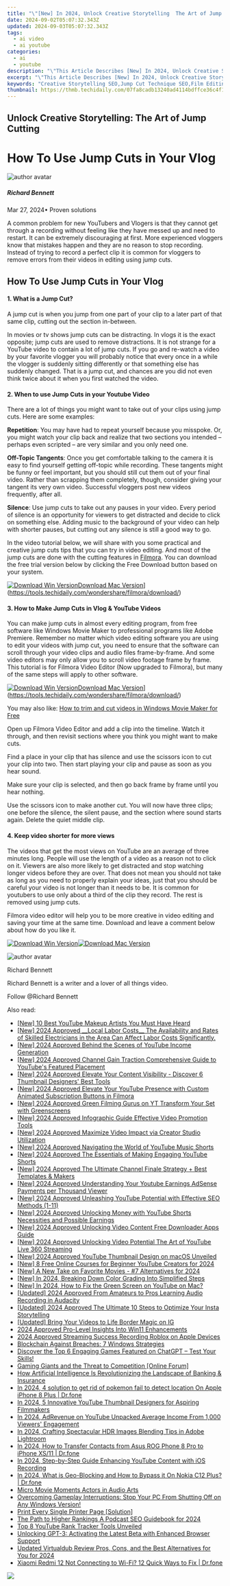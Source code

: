 ```yaml
---
title: "\"[New] In 2024, Unlock Creative Storytelling  The Art of Jump Cutting\""
date: 2024-09-02T05:07:32.343Z
updated: 2024-09-03T05:07:32.343Z
tags:
  - ai video
  - ai youtube
categories:
  - ai
  - youtube
description: "\"This Article Describes [New] In 2024, Unlock Creative Storytelling: The Art of Jump Cutting\""
excerpt: "\"This Article Describes [New] In 2024, Unlock Creative Storytelling: The Art of Jump Cutting\""
keywords: "Creative Storytelling SEO,Jump Cut Technique SEO,Film Editing SEO Skills,Narrative Pacing SEO,Visual Editing Strategies,Transition Articulation SEO,Creative Editing Tactics"
thumbnail: https://thmb.techidaily.com/07fa8cadb13240ad4114bdffce36c4f17cee86cd9ffa9ec58a8ecda669ea9207.jpg
---
```


## Unlock Creative Storytelling: The Art of Jump Cutting

# How To Use Jump Cuts in Your Vlog

![author avatar](https://images.wondershare.com/filmora/article-images/richard-bennett.jpg)

##### Richard Bennett

 Mar 27, 2024• Proven solutions

A common problem for new YouTubers and Vlogers is that they cannot get through a recording without feeling like they have messed up and need to restart. It can be extremely discouraging at first. More experienced vloggers know that mistakes happen and they are no reason to stop recording. Instead of trying to record a perfect clip it is common for vloggers to remove errors from their videos in editing using jump cuts.

## How To Use Jump Cuts in Your Vlog

#### 1\. What is a Jump Cut?

A jump cut is when you jump from one part of your clip to a later part of that same clip, cutting out the section in-between.

In movies or tv shows jump cuts can be distracting. In vlogs it is the exact opposite; jump cuts are used to remove distractions. It is not strange for a YouTube video to contain a lot of jump cuts. If you go and re-watch a video by your favorite vlogger you will probably notice that every once in a while the vlogger is suddenly sitting differently or that something else has suddenly changed. That is a jump cut, and chances are you did not even think twice about it when you first watched the video.

#### 2\. When to use Jump Cuts in your Youtube Video

There are a lot of things you might want to take out of your clips using jump cuts. Here are some examples:

**Repetition**: You may have had to repeat yourself because you misspoke. Or, you might watch your clip back and realize that two sections you intended – perhaps even scripted – are very similar and you only need one.

**Off-Topic Tangents**: Once you get comfortable talking to the camera it is easy to find yourself getting off-topic while recording. These tangents might be funny or feel important, but you should still cut them out of your final video. Rather than scrapping them completely, though, consider giving your tangent its very own video. Successful vloggers post new videos frequently, after all.

**Silence**: Use jump cuts to take out any pauses in your video. Every period of silence is an opportunity for viewers to get distracted and decide to click on something else. Adding music to the background of your video can help with shorter pauses, but cutting out any silence is still a good way to go.

In the video tutorial below, we will share with you some practical and creative jump cuts tips that you can try in video editing. And most of the jump cuts are done with the cutting features in [Filmora](https://tools.techidaily.com/wondershare/filmora/download/). You can download the free trial version below by clicking the Free Download button based on your system.

[![Download Win Version](https://images.wondershare.com/filmora/guide/download-btn-win.jpg)](https://tools.techidaily.com/wondershare/filmora/download/)[Download Mac Version](https://images.wondershare.com/filmora/guide/download-btn-mac.jpg)](https://tools.techidaily.com/wondershare/filmora/download/)

#### 3\. How to Make Jump Cuts in Vlog & YouTube Videos

You can make jump cuts in almost every editing program, from free software like Windows Movie Maker to professional programs like Adobe Premiere. Remember no matter which video editing software you are using to edit your videos with jump cut, you need to ensure that the software can scroll through your video clips and audio files frame-by-frame. And some video editors may only allow you to scroll video footage frame by frame. This tutorial is for Filmora Video Editor (Now upgraded to Filmora), but many of the same steps will apply to other software.

[![Download Win Version](https://images.wondershare.com/filmora/guide/download-btn-win.jpg)](https://tools.techidaily.com/wondershare/filmora/download/)[Download Mac Version](https://images.wondershare.com/filmora/guide/download-btn-mac.jpg)](https://tools.techidaily.com/wondershare/filmora/download/)

You may also like: [How to trim and cut videos in Windows Movie Maker for Free](https://tools.techidaily.com/wondershare/filmora/download/)

Open up Filmora Video Editor and add a clip into the timeline. Watch it through, and then revisit sections where you think you might want to make cuts.

Find a place in your clip that has silence and use the scissors icon to cut your clip into two. Then start playing your clip and pause as soon as you hear sound.

Make sure your clip is selected, and then go back frame by frame until you hear nothing.

Use the scissors icon to make another cut. You will now have three clips; one before the silence, the silent pause, and the section where sound starts again. Delete the quiet middle clip.

#### 4\. Keep video shorter for more views

The videos that get the most views on YouTube are an average of three minutes long. People will use the length of a video as a reason not to click on it. Viewers are also more likely to get distracted and stop watching longer videos before they are over. That does not mean you should not take as long as you need to properly explain your ideas, just that you should be careful your video is not longer than it needs to be. It is common for youtubers to use only about a third of the clip they record. The rest is removed using jump cuts.

Filmora video editor will help you to be more creative in video editing and saving your time at the same time. Download and leave a comment below about how do you like it.

[![Download Win Version](https://images.wondershare.com/filmora/guide/download-btn-win.jpg)](https://tools.techidaily.com/wondershare/filmora/download/)[![Download Mac Version](https://images.wondershare.com/filmora/guide/download-btn-mac.jpg)](https://tools.techidaily.com/wondershare/filmora/download/)

![author avatar](https://images.wondershare.com/filmora/article-images/richard-bennett.jpg)

Richard Bennett

Richard Bennett is a writer and a lover of all things video.

Follow @Richard Bennett


<ins class="adsbygoogle"
     style="display:block"
     data-ad-format="autorelaxed"
     data-ad-client="ca-pub-7571918770474297"
     data-ad-slot="1223367746"></ins>



<ins class="adsbygoogle"
     style="display:block"
     data-ad-client="ca-pub-7571918770474297"
     data-ad-slot="8358498916"
     data-ad-format="auto"
     data-full-width-responsive="true"></ins>

<span class="atpl-alsoreadstyle">Also read:</span>
<div><ul>
<li><a href="https://youtube-data.techidaily.com/0-best-youtube-makeup-artists-you-must-have-heard/"><u>[New] 10 Best YouTube Makeup Artists You Must Have Heard</u></a></li>
<li><a href="https://youtube-data.techidaily.com/024-approved-local-labor-costs-the-availability-and-rates-of-skilled-electricians-in-the-area-can-affect-labor-costs-significantly/"><u>[New] 2024 Approved  __Local Labor Costs__  The Availability and Rates of Skilled Electricians in the Area Can Affect Labor Costs Significantly.</u></a></li>
<li><a href="https://youtube-data.techidaily.com/024-approved-behind-the-scenes-of-youtube-income-generation/"><u>[New] 2024 Approved  Behind the Scenes of YouTube Income Generation</u></a></li>
<li><a href="https://youtube-data.techidaily.com/024-approved-channel-gain-traction-comprehensive-guide-to-youtubes-featured-placement/"><u>[New] 2024 Approved  Channel Gain Traction  Comprehensive Guide to YouTube's Featured Placement</u></a></li>
<li><a href="https://youtube-data.techidaily.com/024-approved-elevate-your-content-visibility-discover-6-thumbnail-designers-best-tools/"><u>[New] 2024 Approved  Elevate Your Content Visibility - Discover 6 Thumbnail Designers' Best Tools</u></a></li>
<li><a href="https://youtube-data.techidaily.com/024-approved-elevate-your-youtube-presence-with-custom-animated-subscription-buttons-in-filmora/"><u>[New] 2024 Approved  Elevate Your YouTube Presence with Custom Animated Subscription Buttons in Filmora</u></a></li>
<li><a href="https://youtube-data.techidaily.com/024-approved-green-filming-gurus-on-yt-transform-your-set-with-greenscreens/"><u>[New] 2024 Approved  Green Filming Gurus on YT  Transform Your Set with Greenscreens</u></a></li>
<li><a href="https://youtube-data.techidaily.com/024-approved-infographic-guide-effective-video-promotion-tools/"><u>[New] 2024 Approved  Infographic Guide  Effective Video Promotion Tools</u></a></li>
<li><a href="https://youtube-data.techidaily.com/024-approved-maximize-video-impact-via-creator-studio-utilization/"><u>[New] 2024 Approved  Maximize Video Impact via Creator Studio Utilization</u></a></li>
<li><a href="https://youtube-data.techidaily.com/024-approved-navigating-the-world-of-youtube-music-shorts/"><u>[New] 2024 Approved  Navigating the World of YouTube Music Shorts</u></a></li>
<li><a href="https://youtube-data.techidaily.com/024-approved-the-essentials-of-making-engaging-youtube-shorts/"><u>[New] 2024 Approved  The Essentials of Making Engaging YouTube Shorts</u></a></li>
<li><a href="https://youtube-data.techidaily.com/024-approved-the-ultimate-channel-finale-strategy-plus-best-templates-and-makers/"><u>[New] 2024 Approved  The Ultimate Channel Finale Strategy + Best Templates & Makers</u></a></li>
<li><a href="https://youtube-data.techidaily.com/024-approved-understanding-your-youtube-earnings-adsense-payments-per-thousand-viewer/"><u>[New] 2024 Approved  Understanding Your Youtube Earnings  AdSense Payments per Thousand Viewer</u></a></li>
<li><a href="https://youtube-data.techidaily.com/024-approved-unleashing-youtube-potential-with-effective-seo-methods-1-11/"><u>[New] 2024 Approved  Unleashing YouTube Potential with Effective SEO Methods (1-11)</u></a></li>
<li><a href="https://youtube-data.techidaily.com/024-approved-unlocking-money-with-youtube-shorts-necessities-and-possible-earnings/"><u>[New] 2024 Approved  Unlocking Money with YouTube Shorts  Necessities and Possible Earnings</u></a></li>
<li><a href="https://youtube-data.techidaily.com/024-approved-unlocking-video-content-free-downloader-apps-guide/"><u>[New] 2024 Approved  Unlocking Video Content  Free Downloader Apps Guide</u></a></li>
<li><a href="https://youtube-data.techidaily.com/024-approved-unlocking-video-potential-the-art-of-youtube-live-360-streaming/"><u>[New] 2024 Approved  Unlocking Video Potential  The Art of YouTube Live 360 Streaming</u></a></li>
<li><a href="https://youtube-data.techidaily.com/024-approved-youtube-thumbnail-design-on-macos-unveiled/"><u>[New] 2024 Approved  YouTube Thumbnail Design on macOS Unveiled</u></a></li>
<li><a href="https://youtube-data.techidaily.com/-free-online-courses-for-beginner-youtube-creators-for-2024/"><u>[New] 8 Free Online Courses for Beginner YouTube Creators for 2024</u></a></li>
<li><a href="https://youtube-data.techidaily.com/-new-take-on-favorite-movies-7-alternatives-for-2024/"><u>[New] A New Take on Favorite Movies - #7 Alternatives for 2024</u></a></li>
<li><a href="https://vp-tips.techidaily.com/new-in-2024-breaking-down-color-grading-into-simplified-steps/"><u>[New] In 2024, Breaking Down Color Grading Into Simplified Steps</u></a></li>
<li><a href="https://eaxpv-info.techidaily.com/new-in-2024-how-to-fix-the-green-screen-on-youtube-on-mac/"><u>[New] In 2024, How to Fix the Green Screen on YouTube on Mac?</u></a></li>
<li><a href="https://fox-http.techidaily.com/updated-2024-approved-from-amateurs-to-pros-learning-audio-recording-in-audacity/"><u>[Updated] 2024 Approved  From Amateurs to Pros  Learning Audio Recording in Audacity</u></a></li>
<li><a href="https://instagram-videos.techidaily.com/updated-2024-approved-the-ultimate-10-steps-to-optimize-your-insta-storytelling/"><u>[Updated] 2024 Approved  The Ultimate 10 Steps to Optimize Your Insta Storytelling</u></a></li>
<li><a href="https://instagram-clips.techidaily.com/updated-bring-your-videos-to-life-border-magic-on-ig/"><u>[Updated] Bring Your Videos to Life  Border Magic on IG</u></a></li>
<li><a href="https://extra-approaches.techidaily.com/2024-approved-pro-level-insights-into-win11-enhancements/"><u>2024 Approved  Pro-Level Insights Into Win11 Enhancements</u></a></li>
<li><a href="https://digital-screen-recording.techidaily.com/2024-approved-streaming-success-recording-roblox-on-apple-devices/"><u>2024 Approved  Streaming Success  Recording Roblox on Apple Devices</u></a></li>
<li><a href="https://win11-tips.techidaily.com/blockchain-against-breaches-7-windows-strategies/"><u>Blockchain Against Breaches: 7 Windows Strategies</u></a></li>
<li><a href="https://tech-hub.techidaily.com/discover-the-top-6-engaging-games-featured-on-chatgpt-test-your-skills/"><u>Discover the Top 6 Engaging Games Featured on ChatGPT – Test Your Skills!</u></a></li>
<li><a href="https://games-able.techidaily.com/gaming-giants-and-the-threat-to-competition-online-forum/"><u>Gaming Giants and the Threat to Competition [Online Forum]</u></a></li>
<li><a href="https://some-tips.techidaily.com/how-artificial-intelligence-is-revolutionizing-the-landscape-of-banking-and-insurance/"><u>How Artificial Intelligence Is Revolutionizing the Landscape of Banking & Insurance</u></a></li>
<li><a href="https://ios-pokemon-go.techidaily.com/in-2024-4-solution-to-get-rid-of-pokemon-fail-to-detect-location-on-apple-iphone-8-plus-drfone-by-drfone-virtual-ios/"><u>In 2024, 4 solution to get rid of pokemon fail to detect location On Apple iPhone 8 Plus | Dr.fone</u></a></li>
<li><a href="https://youtube-data.techidaily.com/24-5-innovative-youtube-thumbnail-designers-for-aspiring-filmmakers/"><u>In 2024, 5 Innovative YouTube Thumbnail Designers for Aspiring Filmmakers</u></a></li>
<li><a href="https://youtube-data.techidaily.com/24-adrevenue-on-youtube-unpacked-average-income-from-1000-viewers-engagement/"><u>In 2024, AdRevenue on YouTube Unpacked  Average Income From 1,000 Viewers' Engagement</u></a></li>
<li><a href="https://extra-lessons.techidaily.com/in-2024-crafting-spectacular-hdr-images-blending-tips-in-adobe-lightroom/"><u>In 2024, Crafting Spectacular HDR Images  Blending Tips in Adobe Lightroom</u></a></li>
<li><a href="https://android-transfer.techidaily.com/in-2024-how-to-transfer-contacts-from-asus-rog-phone-8-pro-to-iphone-xs11-drfone-by-drfone-transfer-from-android-transfer-from-android/"><u>In 2024, How to Transfer Contacts from Asus ROG Phone 8 Pro to iPhone XS/11 | Dr.fone</u></a></li>
<li><a href="https://youtube-help.techidaily.com/in-2024-step-by-step-guide-enhancing-youtube-content-with-ios-recording/"><u>In 2024, Step-by-Step Guide  Enhancing YouTube Content with iOS Recording</u></a></li>
<li><a href="https://phone-solutions.techidaily.com/in-2024-what-is-geo-blocking-and-how-to-bypass-it-on-nokia-c12-plus-drfone-by-drfone-virtual-android/"><u>In 2024, What is Geo-Blocking and How to Bypass it On Nokia C12 Plus? | Dr.fone</u></a></li>
<li><a href="https://youtube-data.techidaily.com/-movie-moments-actors-in-audio-arts/"><u>Micro Movie Moments  Actors in Audio Arts</u></a></li>
<li><a href="https://common-error.techidaily.com/overcoming-gameplay-interruptions-stop-your-pc-from-shutting-off-on-any-windows-version/"><u>Overcoming Gameplay Interruptions: Stop Your PC From Shutting Off on Any Windows Version!</u></a></li>
<li><a href="https://printer-issues.techidaily.com/print-every-single-printer-page-solution/"><u>Print Every Single Printer Page [Solution]</u></a></li>
<li><a href="https://some-approaches.techidaily.com/the-path-to-higher-rankings-a-podcast-seo-guidebook-for-2024/"><u>The Path to Higher Rankings  A Podcast SEO Guidebook for 2024</u></a></li>
<li><a href="https://youtube-data.techidaily.com/-youtube-rank-tracker-tools-unveiled/"><u>Top 8 YouTube Rank Tracker Tools Unveiled</u></a></li>
<li><a href="https://tech-revival.techidaily.com/unlocking-gpt-3-activating-the-latest-beta-with-enhanced-browser-support/"><u>Unlocking GPT-3: Activating the Latest Beta with Enhanced Browser Support</u></a></li>
<li><a href="https://ai-driven-video-production.techidaily.com/updated-virtualdub-review-pros-cons-and-the-best-alternatives-for-you-for-2024/"><u>Updated Virtualdub Review Pros, Cons, and the Best Alternatives for You for 2024</u></a></li>
<li><a href="https://howto.techidaily.com/xiaomi-redmi-12-not-connecting-to-wi-fi-12-quick-ways-to-fix-drfone-by-drfone-fix-android-problems-fix-android-problems/"><u>Xiaomi Redmi 12 Not Connecting to Wi-Fi? 12 Quick Ways to Fix | Dr.fone</u></a></li>
</ul></div>

<!-- affiliate ads begin -->
<a href="https://store.revouninstaller.com/order/checkout.php?PRODS=27889512&QTY=1&AFFILIATE=108875&CART=1"><img src="https://secure.avangate.com/images/merchant/4282ec8de8c9be897e7aff4aa231b1a4/728__90.jpg" border="0"></a>
<!-- affiliate ads end -->